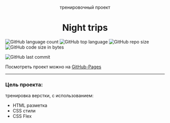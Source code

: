 <p align="center">тренировочный проект</p>
<h1 align="center">Night trips</h1>

![GitHub language count](https://img.shields.io/github/languages/count/Sergey-Maxim0v/Night-trips)
![GitHub top language](https://img.shields.io/github/languages/top/Sergey-Maxim0v/Night-trips)
![GitHub repo size](https://img.shields.io/github/repo-size/Sergey-Maxim0v/Night-trips)
![GitHub code size in bytes](https://img.shields.io/github/languages/code-size/Sergey-Maxim0v/Night-trips)

![GitHub last commit](https://img.shields.io/github/last-commit/Sergey-Maxim0v/Night-trips)


Посмотреть проект можно на [GitHub-Pages](https://sergey-maxim0v.github.io/Night-trips/)

---
### Цель проекта:
тренировка верстки, с использованием:
- HTML разметка
- CSS стили
- CSS Flex
